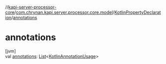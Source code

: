 //[kapi-server-processor-core](../../../index.md)/[com.chrynan.kapi.server.processor.core.model](../index.md)/[KotlinPropertyDeclaration](index.md)/[annotations](annotations.md)

# annotations

[jvm]\
val [annotations](annotations.md): [List](https://kotlinlang.org/api/latest/jvm/stdlib/kotlin.collections/-list/index.html)&lt;[KotlinAnnotationUsage](../-kotlin-annotation-usage/index.md)&gt;
